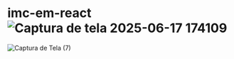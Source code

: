# imc-em-react![Captura de tela 2025-06-17 174109](https://github.com/user-attachments/assets/0fd5f2bb-da96-44fc-b8a6-e427b9e70773)
![Captura de Tela (7)](https://github.com/user-attachments/assets/7b16827b-c4c7-485f-b81d-30f55c746163)
